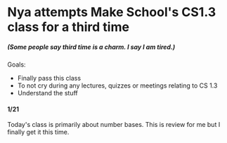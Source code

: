 # Nya attempts Make School's CS1.3 class for a third time 
##### (Some people say third time is a charm. I say I am tired.)

Goals: 
* Finally pass this class
* To not cry during any lectures, quizzes or meetings relating to CS 1.3
* Understand the stuff 


#### 1/21
Today's class is primarily about number bases. This is review for me but I finally get it this time.